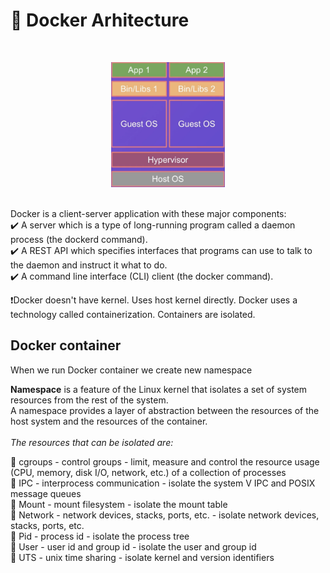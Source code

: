 # 🔴 Docker Arhitecture
<br> <center> <img src="../Images/Arch.png" height="200"> </center> </br>

Docker is a client-server application with these major components:</br>
✔️ A server which is a type of long-running program called a daemon process (the dockerd command).</br>
✔️ A REST API which specifies interfaces that programs can use to talk to the daemon and instruct it what to do.</br>
✔️ A command line interface (CLI) client (the docker command).</br>

❗️Docker doesn't have kernel. Uses host kernel directly. Docker uses a technology called containerization. Containers are isolated.
## Docker container

When we run Docker container we create new namespace

**Namespace** is a feature of the Linux kernel that isolates a set of system resources from the rest of the system.</br>
A namespace provides a layer of abstraction between the resources of the host system and the resources of the container. </br>
<br>_The resources that can be isolated are:_

🚩 cgroups - control groups - limit, measure and control the resource usage (CPU, memory, disk I/O, network, etc.) of a collection of processes </br>
🚩 IPC - interprocess communication - isolate the system V IPC and POSIX message queues </br>
🚩 Mount - mount filesystem - isolate the mount table </br>
🚩 Network - network devices, stacks, ports, etc. - isolate network devices, stacks, ports, etc. </br>
🚩 Pid - process id - isolate the process tree </br>
🚩 User - user id and group id - isolate the user and group id </br>
🚩 UTS - unix time sharing - isolate kernel and version identifiers






